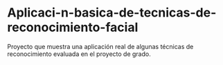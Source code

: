 # Aplicaci-n-basica-de-tecnicas-de-reconocimiento-facial
Proyecto que muestra una aplicación real de algunas técnicas de reconocimiento evaluada en el proyecto de grado.
